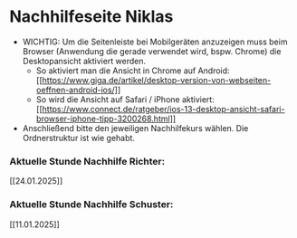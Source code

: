 # Nachhilfeseite Niklas
- WICHTIG: Um die Seitenleiste bei Mobilgeräten anzuzeigen muss beim Browser (Anwendung die gerade verwendet wird, bspw. Chrome) die Desktopansicht aktiviert werden. 
	- So aktiviert man die Ansicht in Chrome auf Android: [[https://www.giga.de/artikel/desktop-version-von-webseiten-oeffnen-android-ios/]]
	- So wird die Ansicht auf Safari / iPhone aktiviert: [[https://www.connect.de/ratgeber/ios-13-desktop-ansicht-safari-browser-iphone-tipp-3200268.html]]
- Anschließend bitte den jeweiligen Nachhilfekurs wählen. Die Ordnerstruktur ist wie gehabt.

### Aktuelle Stunde Nachhilfe Richter:
[[24.01.2025]]
### Aktuelle Stunde Nachhilfe Schuster:
[[11.01.2025]]
